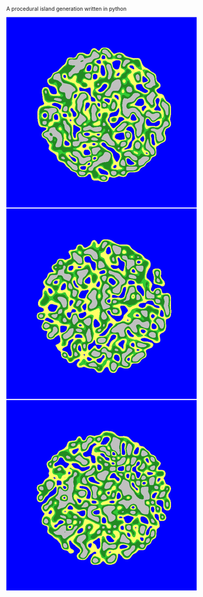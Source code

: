 A procedural island generation written in python

![img](https://github.com/micfun123/procedural-island-generation/blob/main/0.png)
![img](https://github.com/micfun123/procedural-island-generation/blob/main/2.png)
![img](https://github.com/micfun123/procedural-island-generation/blob/main/9.png)
